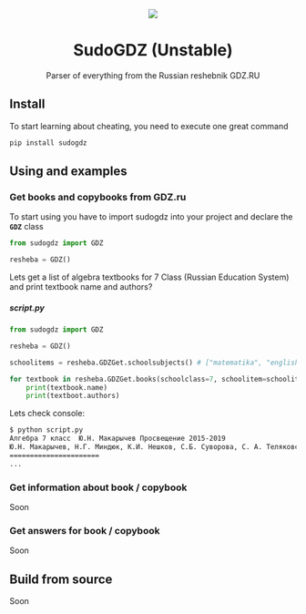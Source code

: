 <p align='center'><img src='https://github.com/aye20054925/SudoGDZ/blob/main/png/Logo.png?raw=true'></p>

<h1 align='center'>SudoGDZ (Unstable)</h1>
<p align='center'>Parser of everything from the Russian reshebnik GDZ.RU</p>

## Install
To start learning about cheating, you need to execute one great command
```bash
pip install sudogdz
```

## Using and examples
### Get books and copybooks from GDZ.ru
To start using you have to import sudogdz into your project and declare the **`GDZ`** class
```python
from sudogdz import GDZ

resheba = GDZ()
```
Lets get a list of algebra textbooks for 7 Class (Russian Education System) and print textbook name and authors?
##### script.py
```python
from sudogdz import GDZ

resheba = GDZ()

schoolitems = resheba.GDZGet.schoolsubjects() # ["matematika", "english", "russkii_yazik", "algebra", ...]

for textbook in resheba.GDZGet.books(schoolclass=7, schoolitem=schoolitems[3]):
	print(textbook.name)
	print(textboot.authors)
```
Lets check console:
```bash
$ python script.py
Алгебра 7 класс  Ю.Н. Макарычев Просвещение 2015-2019
Ю.Н. Макарычев, Н.Г. Миндюк, К.И. Нешков, С.Б. Суворова, С. А. Теляковский
======================
...
```
### Get information about book / copybook
Soon
### Get answers for book / copybook
Soon

## Build from source
Soon
